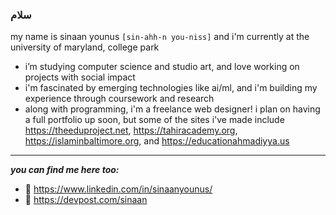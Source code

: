 ### سلام

<!--
**sxnaan/sxnaan** is a ✨ _special_ ✨ repository because its `README.md` (this file) appears on your GitHub profile. -->
my name is sinaan younus `[sin-ahh-n you-niss]` and i'm currently at the university of maryland, college park

- i’m studying computer science and studio art, and love working on projects with social impact
- i'm fascinated by emerging technologies like ai/ml, and i'm building my experience through coursework and research
- along with programming, i'm a freelance web designer! i plan on having a full portfolio up soon, but some of the sites i've made include https://theeduproject.net, https://tahiracademy.org, https://islaminbaltimore.org, and https://educationahmadiyya.us

---
***you can find me here too:***
- 🔗 https://www.linkedin.com/in/sinaanyounus/
- 🔗 https://devpost.com/sinaan
